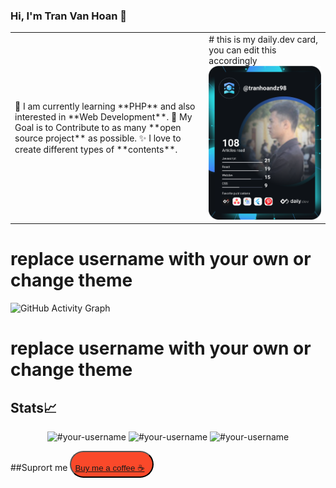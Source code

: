 ### Hi, I'm Tran Van Hoan 👋
<!--
**tranhoandz98/tranhoandz98** is a ✨ _special_ ✨ repository because its `README.md` (this file) appears on your GitHub profile.
Here are some ideas to get you started:
- 🔭 I’m currently working on ...
- 🌱 I’m currently learning ...
- 👯 I’m looking to collaborate on ...
- 🤔 I’m looking for help with ...
- 💬 Ask me about ...
- 📫 How to reach me: ...
- 😄 Pronouns: ...
- ⚡ Fun fact: ...
-->

<table>
<tr>
  <td valign="center">
    🌱 I am currently learning **PHP** and also interested in **Web Development**.
    🎯 My Goal is to Contribute to as many **open source project** as possible.
    ✨ I love to create different types of **contents**.
<td >
# this is my daily.dev card, you can edit this accordingly
    <a href="https://app.daily.dev/DailyDevTips"><img src="https://github.com/tranhoandz98/tranhoandz98/blob/develop/devcard.svg" width="400" alt="Van Hoan Tran's Dev Card"/></a>
  </td>

</tr>
</table>

# replace username with your own or change theme
![GitHub Activity Graph](https://activity-graph.herokuapp.com/graph?username=#tranhoandz98&theme=dracula&hide_border=true)


# replace username with your own or change theme
## Stats📈
<p align="center">
<img width="40%" src="https://github-readme-stats.vercel.app/api/top-langs?username=#your-username&show_icons=true&theme=dracula&title_color=ff8000&text_color=ffffff&bg_color=6a6a6a&locale=en&layout=compact&hide_border=true" alt="#your-username" /> 
<img width="48%" src="https://github-readme-stats.vercel.app/api?username=#your-username&show_icons=true&theme=dracula&title_color=ff8000&text_color=ffffff&bg_color=6a6a6a&locale=en&hide_border=true" alt="#your-username" />
<img width="48%" src="https://github-readme-streak-stats.herokuapp.com/?user=#your-username&theme=highcontrast&hide_border=true" alt="#your-username" />
</p>


<!--START_SECTION:activity-->
<!--END_SECTION:activity-->

##Suprort me
<button class="MuiButtonBase-root MuiButton-root MuiButton-contained CardButton MuiButton-fullWidth" tabindex="0" type="button" data-testid="5e6283b0-3541-4076-9cee-a36bb7ba4630" aria-label="Buy me a coffee ☕️" style="border-radius: 36px; background-color: rgb(250, 73, 42); color: rgb(255, 255, 255); font-family: Jost, sans-serif; text-transform: none; box-shadow: none;"><span class="MuiButton-label"><span style="padding: 6px;">   
  <a href="https://www.buymeacoffee.com/tranhoandz">Buy me a coffee ☕️</a>
 </span></span><span class="MuiTouchRipple-root"></span></button>


